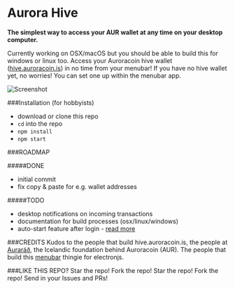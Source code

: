 # Aurora Hive
**The simplest way to access your AUR wallet at any time on your desktop computer.**

Currently working on OSX/macOS but you should be able to build this for windows or linux too.
Access your Auroracoin hive wallet ([hive.auroracoin.is](hive.auroracoin.is)) in no time from your menubar!
If you have no hive wallet yet, no worries! You can set one up within the menubar app.

![Screenshot](https://www.dropbox.com/s/ntn4irwrznj7bf1/gh_aur_hive.jpg?raw=1)

###Installation (for hobbyists)

 - download or clone this repo
 - `cd` into the repo
 - `npm install`
 - `npm start`


###ROADMAP

#####DONE
- initial commit
- fix copy & paste for e.g. wallet addresses

#####TODO
- desktop notifications on incoming transactions
- documentation for build processes (osx/linux/windows)
- auto-start feature after login - [read more](http://electron.atom.io/docs/api/app/#appsetloginitemsettingssettings-macos-windows)

###CREDITS
Kudos to the people that build hive.auroracoin.is, the people at [Auraráð](http://aurarad.is/english/), the Icelandic foundation behind Auroracoin (AUR). The people that build this [menubar](https://github.com/maxogden/menubar) thingie for electronjs.

###LIKE THIS REPO?
Star the repo! Fork the repo! Star the repo! Fork the repo! Send in your Issues and PRs!
